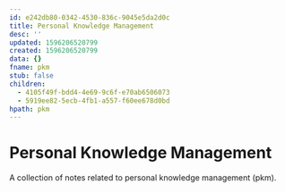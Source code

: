```yaml
---
id: e242db80-0342-4530-836c-9045e5da2d0c
title: Personal Knowledge Management
desc: ''
updated: 1596206520799
created: 1596206520799
data: {}
fname: pkm
stub: false
children:
  - 4105f49f-bdd4-4e69-9c6f-e70ab6506073
  - 5919ee82-5ecb-4fb1-a557-f60ee678d0bd
hpath: pkm
---
```

# Personal Knowledge Management

A collection of notes related to personal knowledge management (pkm). 
